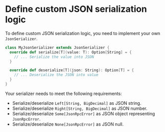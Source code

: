 # Define custom JSON serialization logic

To define custom JSON serialization logic, you need to implement your own ```JsonSerializer```.

```scala
class MyJsonSerializer extends JsonSerializer {
  override def serialize[T](value: T): Option[String] = {
    // ... Serialize the value into JSON
  }

  override def deserialize[T](json: String): Option[T] = {
    // ... Deserialize the JSON into value
  }
}
```

Your serializer needs to meet the following requirements:

- Serialize/deserialize ```Left[String, BigDecimal]``` as JSON string.
- Serialize/deserialize ```Right[String, BigDecimal]``` as JSON number.
- Serialize/deserialize ```Some[JsonRpcError]``` as JSON object representing ```JsonRpcError```.
- Serialize/deserialize ```None[JsonRpcError]``` as JSON null.
